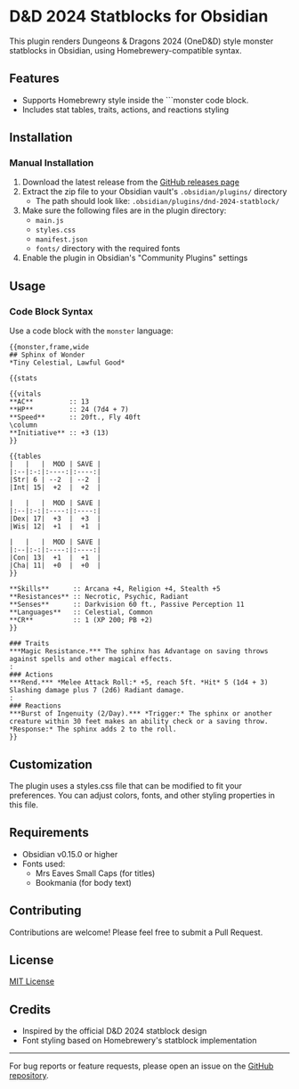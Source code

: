 # D&D 2024 Statblocks for Obsidian

This plugin renders Dungeons & Dragons 2024 (OneD&D) style monster statblocks in Obsidian, using Homebrewery-compatible syntax.

## Features

- Supports Homebrewry style inside the ```monster code block.
- Includes stat tables, traits, actions, and reactions styling


## Installation

### Manual Installation

1. Download the latest release from the [GitHub releases page](https://github.com/yourusername/dnd-2024-statblock/releases)
2. Extract the zip file to your Obsidian vault's `.obsidian/plugins/` directory
   - The path should look like: `.obsidian/plugins/dnd-2024-statblock/`
3. Make sure the following files are in the plugin directory:
   - `main.js`
   - `styles.css`
   - `manifest.json`
   - `fonts/` directory with the required fonts
4. Enable the plugin in Obsidian's "Community Plugins" settings

## Usage

### Code Block Syntax

Use a code block with the `monster` language:


```monster
{{monster,frame,wide
## Sphinx of Wonder
*Tiny Celestial, Lawful Good*

{{stats

{{vitals
**AC**         :: 13
**HP**         :: 24 (7d4 + 7)
**Speed**      :: 20ft., Fly 40ft
\column
**Initiative** :: +3 (13)
}}

{{tables
|   |   |  MOD | SAVE |
|:--|:-:|:----:|:----:|
|Str| 6 | --2  | --2  |
|Int| 15|  +2  |  +2  |

|   |   |  MOD | SAVE |
|:--|:-:|:----:|:----:|
|Dex| 17|  +3  |  +3  |
|Wis| 12|  +1  |  +1  |

|   |   |  MOD | SAVE |
|:--|:-:|:----:|:----:|
|Con| 13|  +1  |  +1  |
|Cha| 11|  +0  |  +0  |
}}

**Skills**      :: Arcana +4, Religion +4, Stealth +5
**Resistances** :: Necrotic, Psychic, Radiant
**Senses**      :: Darkvision 60 ft., Passive Perception 11
**Languages**   :: Celestial, Common
**CR**          :: 1 (XP 200; PB +2)
}}

### Traits
***Magic Resistance.*** The sphinx has Advantage on saving throws against spells and other magical effects.
:
### Actions
***Rend.*** *Melee Attack Roll:* +5, reach 5ft. *Hit* 5 (1d4 + 3) Slashing damage plus 7 (2d6) Radiant damage.
:
### Reactions
***Burst of Ingenuity (2/Day).*** *Trigger:* The sphinx or another creature within 30 feet makes an ability check or a saving throw. *Response:* The sphinx adds 2 to the roll.
}}
```

## Customization

The plugin uses a styles.css file that can be modified to fit your preferences. You can adjust colors, fonts, and other styling properties in this file.

## Requirements

- Obsidian v0.15.0 or higher
- Fonts used:
  - Mrs Eaves Small Caps (for titles)
  - Bookmania (for body text)

## Contributing

Contributions are welcome! Please feel free to submit a Pull Request.

## License

[MIT License](LICENSE)

## Credits

- Inspired by the official D&D 2024 statblock design
- Font styling based on Homebrewery's statblock implementation

---

For bug reports or feature requests, please open an issue on the [GitHub repository](https://github.com/yourusername/dnd-2024-statblock).
